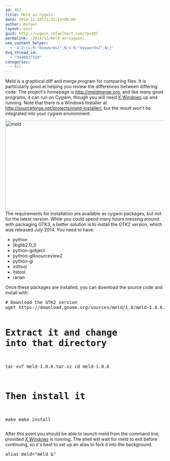 ```yaml
---
id: 487
title: Meld on Cygwin
date: 2014-12-18T21:22:11+00:00
author: Rafael
layout: post
guid: http://cygwin.rafaelhart.com/?p=487
permalink: /2014/12/meld-on-cygwin/
seo_content_helper:
  - 'a:2:{s:9:"keywords1";N;s:9:"keywords2";N;}'
dsq_thread_id:
  - "3440837318"
categories:
  - All
---
```

Meld is a graphical diff and merge program for comparing files. It is particularly good at helping you review the differences between differing code. The project's homepage is <a title="http://meldmerge.org" href="http://meldmerge.org">http://meldmerge.org</a>, and like many good programs, it can run on Cygwin, though you will need <a title="Installing X" href="http://cygwin.rafaelhart.com/installing-cygwin-2/installing-x/">X Windows</a> up and running. Note that there is a Windows Installer at <a title="http://sourceforge.net/projects/meld-installer/" href="http://sourceforge.net/projects/meld-installer/">http://sourceforge.net/projects/meld-installer/</a>, but the result won't be integrated into your cygwin environment.

<a href="https://www.rafaelhart.com/wp-content/uploads/2014/12/meld.jpg"><img class="aligncenter size-large wp-image-488" src="http://cygwin.rafaelhart.com/wp-content/uploads/2014/12/meld-1024x404.jpg" alt="meld" width="720" height="284" /></a>
The requirements for installation are available as cygwin packages, but not for the latest version. While you could spend many hours messing around with packaging GTK3, a better solution is to install the GTK2 version, which was released July 2014. You need to have:
<ul>
	<li>python</li>
	<li>libglib2.0_0</li>
	<li>python-gobject</li>
	<li>python-gtksourceview2</li>
	<li>python-gi</li>
	<li>intltool</li>
	<li>itstool</li>
	<li>rarian</li>
</ul>
Once these packages are installed, you can download the source code and install with:
<pre class=""># Download the GTK2 version
wget https://download.gnome.org/sources/meld/1.8/meld-1.8.6.tar.xz

# Extract it and change into that directory
tar xvf meld-1.8.6.tar.xz
cd meld-1.8.6

# Then install it
make
make install</pre>
After this point you should be able to launch meld from the command line, provided <a title="Installing X" href="http://cygwin.rafaelhart.com/installing-cygwin-2/installing-x/">X Windows</a> is running. The shell will wait for meld to exit before continuing, so it's best to set up an alias to fork it into the background.
<pre class="">alias meld="meld &"
</pre>